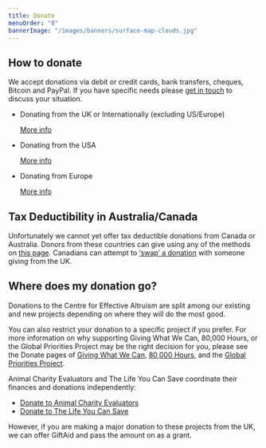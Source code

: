 ```yaml
---
title: Donate
menuOrder: "8"
bannerImage: "/images/banners/surface-map-clouds.jpg"
---
```

## How to donate

We accept donations via debit or credit cards, bank transfers, cheques, Bitcoin and PayPal. If you have specific needs please [get in touch](mailto:development@centreforeffectivealtruism.org) to discuss your situation.

<ul class="list-unstyled">
	<li>
		<p>
			Donating from the UK or Internationally (excluding US/Europe)
		</p>
			<a href="/donate/uk/" class="btn btn-primary">
				<i class="fa fa-gbp"></i>
				<i class="fa fa-globe"></i>
				More info
			</a>
	</li>
	<li>
		<p>
		Donating from the USA
		</p>
		<a href="/donate/us/" class="btn btn-primary">
			<i class="fa fa-dollar"></i>
			More info
		</a>
	</li>
	<li>
		<p>
		Donating from Europe
		</p>
		<a href="/donate/europe/" class="btn btn-primary">
			<i class="fa fa-euro"></i>
			More info
		</a>
	</li>
</ul>

## Tax Deductibility in Australia/Canada

Unfortunately we cannot yet offer tax deductible donations from Canada or Australia. Donors from these countries can give using any of the methods on [this page](https://centreforeffectivealtruism.org/donations/donate-to-the-centre-for-effective-altruism-uk/). Canadians can attempt to [‘swap’ a donation](http://www.effective-altruism.com/ea/cc/help_a_canadian_give_with_a_taxdeduction_by/) with someone giving from the UK.

## Where does my donation go?

Donations to the Centre for Effective Altruism are split among our existing and new projects depending on where they will do the most good.

You can also restrict your donation to a specific project if you prefer. For more information on why supporting Giving What We Can, 80,000 Hours, or the Global Priorities Project may be the right decision for you, please see the Donate pages of [Giving What We Can](http://www.givingwhatwecan.org/getting-involved/donate), [80,000 Hours](http://80000hours.org/donate), and the [Global Priorities Project](http://globalprioritiesproject.org/donate/).

Animal Charity Evaluators and The Life You Can Save coordinate their finances and donations independently:

*   [Donate to Animal Charity Evaluators](http://www.animalcharityevaluators.org/about/support-our-work/)
*   [Donate to The Life You Can Save](http://www.thelifeyoucansave.org/Donate)

However, if you are making a major donation to these projects from the UK, we can offer GiftAid and pass the amount on as a grant.